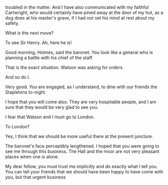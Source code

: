 troubled in the matter. And I have also communicated with my faithful
Cartwright, who would certainly have pined away at the door of my hut,
as a dog does at his master's grave, if I had not set his mind at rest
about my safety.

What is the next move?

To see Sir Henry. Ah, here he is!

Good morning, Holmes, said the baronet. You look like a general
who is planning a battle with his chief of the staff.

That is the exact situation. Watson was asking for orders.

And so do I.

Very good. You are engaged, as I understand, to dine with our friends
the Stapletons to-night.

I hope that you will come also. They are very hospitable people, and I
am sure that they would be very glad to see you.

I fear that Watson and I must go to London.

To London?

Yes, I think that we should be more useful there at the present
juncture.

The baronet's face perceptibly lengthened. I hoped that you were
going to see me through this business. The Hall and the moor are not
very pleasant places when one is alone.

My dear fellow, you must trust me implicitly and do exactly what I
tell you. You can tell your friends that we should have been happy to
have come with you, but that urgent business
